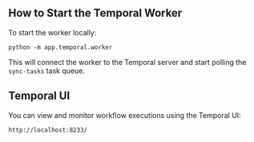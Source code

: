 ## How to Start the Temporal Worker

To start the worker locally:

`python -m app.temporal.worker`

This will connect the worker to the Temporal server and start polling the `sync-tasks` task queue.

## Temporal UI

You can view and monitor workflow executions using the Temporal UI:

```
http://localhost:8233/
```

